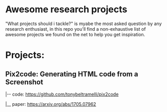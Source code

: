 # Awesome research projects
"What projects should i tackle?" is myabe the most asked question by any research enthusiast, in this repo you'll find a non-exhaustive list of awesome projects we found on the net to help you get inspiration.

# Projects:
## Pix2code: Generating HTML code from a Screenshot
|-- code: https://github.com/tonybeltramelli/pix2code

|__ paper: https://arxiv.org/abs/1705.07962
